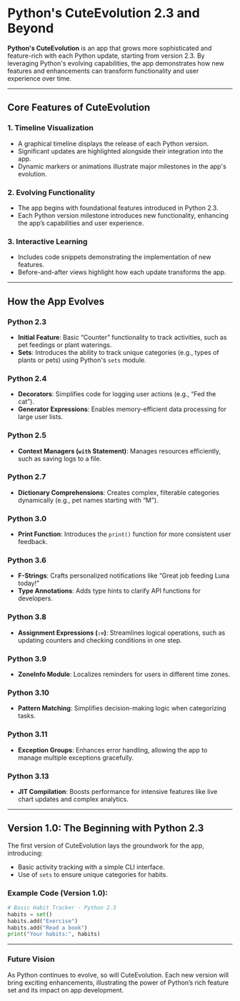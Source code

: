 # Python's CuteEvolution 2.3 and Beyond

**Python's CuteEvolution** is an app that grows more sophisticated and feature-rich with each Python update, starting from version 2.3. By leveraging Python's evolving capabilities, the app demonstrates how new features and enhancements can transform functionality and user experience over time.

---

## **Core Features of CuteEvolution**

### 1. Timeline Visualization
- A graphical timeline displays the release of each Python version.
- Significant updates are highlighted alongside their integration into the app.
- Dynamic markers or animations illustrate major milestones in the app's evolution.

### 2. Evolving Functionality
- The app begins with foundational features introduced in Python 2.3.
- Each Python version milestone introduces new functionality, enhancing the app’s capabilities and user experience.

### 3. Interactive Learning
- Includes code snippets demonstrating the implementation of new features.
- Before-and-after views highlight how each update transforms the app.

---

## **How the App Evolves**

### **Python 2.3**
- **Initial Feature**: Basic “Counter” functionality to track activities, such as pet feedings or plant waterings.
- **Sets**: Introduces the ability to track unique categories (e.g., types of plants or pets) using Python's `sets` module.

### **Python 2.4**
- **Decorators**: Simplifies code for logging user actions (e.g., “Fed the cat”).
- **Generator Expressions**: Enables memory-efficient data processing for large user lists.

### **Python 2.5**
- **Context Managers (`with` Statement)**: Manages resources efficiently, such as saving logs to a file.

### **Python 2.7**
- **Dictionary Comprehensions**: Creates complex, filterable categories dynamically (e.g., pet names starting with “M”).

### **Python 3.0**
- **Print Function**: Introduces the `print()` function for more consistent user feedback.

### **Python 3.6**
- **F-Strings**: Crafts personalized notifications like “Great job feeding Luna today!”
- **Type Annotations**: Adds type hints to clarify API functions for developers.

### **Python 3.8**
- **Assignment Expressions (`:=`)**: Streamlines logical operations, such as updating counters and checking conditions in one step.

### **Python 3.9**
- **ZoneInfo Module**: Localizes reminders for users in different time zones.

### **Python 3.10**
- **Pattern Matching**: Simplifies decision-making logic when categorizing tasks.

### **Python 3.11**
- **Exception Groups**: Enhances error handling, allowing the app to manage multiple exceptions gracefully.

### **Python 3.13**
- **JIT Compilation**: Boosts performance for intensive features like live chart updates and complex analytics.

---

## **Version 1.0: The Beginning with Python 2.3**

The first version of CuteEvolution lays the groundwork for the app, introducing:
- Basic activity tracking with a simple CLI interface.
- Use of `sets` to ensure unique categories for habits.

### Example Code (Version 1.0):
```python
# Basic Habit Tracker - Python 2.3
habits = set()
habits.add("Exercise")
habits.add("Read a book")
print("Your habits:", habits)
```

---

### **Future Vision**
As Python continues to evolve, so will CuteEvolution. Each new version will bring exciting enhancements, illustrating the power of Python’s rich feature set and its impact on app development.

